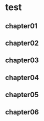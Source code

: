 <!-- readme.md -->

# test

## chapter01

## chapter02

## chapter03

## chapter04

## chapter05

## chapter06


